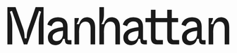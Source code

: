 <svg viewBox="0 0 623 136" fill="none" xmlns="http://www.w3.org/2000/svg">
<path d="M511.073 107.8C522.893 107.8 529.687 99.6468 531.996 89.9841H537.159C537.159 101.761 539.877 105.686 550.066 105.686H555.637V93.6076H548.708C545.583 93.6076 544.768 92.7018 544.768 89.2292V54.9567C544.768 38.8019 536.072 28.6862 517.866 28.6862C500.068 28.6862 490.422 39.4058 488.248 49.6724L500.204 54.0509C501.97 48.3136 506.046 40.6136 517.866 40.6136C527.785 40.6136 531.996 45.8979 531.996 54.5038V56.7685C510.122 58.7312 489.606 65.6763 489.606 86.3606C489.606 99.6468 497.894 107.8 511.073 107.8ZM514.741 96.1743C506.725 96.1743 502.785 91.9468 502.785 85.1527C502.785 73.2253 516.236 68.8469 531.996 67.0351V74.7351C531.996 89.6821 523.301 96.1743 514.741 96.1743Z" fill="currentColor"/>
<path d="M346.54 107.8C358.36 107.8 365.153 99.6468 367.463 89.9841H372.626C372.626 101.761 375.343 105.686 385.533 105.686H391.103V93.6076H384.174C381.05 93.6076 380.234 92.7018 380.234 89.2292V54.9567C380.234 38.8019 371.539 28.6862 353.333 28.6862C335.535 28.6862 325.888 39.4058 323.714 49.6724L335.67 54.0509C337.437 48.3136 341.513 40.6136 353.333 40.6136C363.251 40.6136 367.463 45.8979 367.463 54.5038V56.7685C345.589 58.7312 325.073 65.6763 325.073 86.3606C325.073 99.6468 333.361 107.8 346.54 107.8ZM350.208 96.1743C342.192 96.1743 338.252 91.9468 338.252 85.1527C338.252 73.2253 351.703 68.8469 367.463 67.0351V74.7351C367.463 89.6821 358.768 96.1743 350.208 96.1743Z" fill="currentColor"/>
<path d="M564.29 105.686H577.061V73.3763C577.061 62.8077 577.333 41.0666 594.996 41.0666C603.691 41.0666 609.262 46.5019 609.262 59.9391V105.686H622.033V56.7685C622.033 40.1607 614.968 28.6862 598.528 28.6862C585.757 28.6862 578.964 40.3117 576.926 48.1626H569.996C573.393 42.4254 576.518 35.3293 576.518 30.7999H564.29V105.686Z" fill="currentColor"/>
<path d="M436.002 93.4567V105.686H419.426C408.285 105.686 402.443 99.6469 402.443 87.2665V42.5764H387.09V30.8H402.443V7.39807H415.215V30.8H433.025V42.5764H415.215V86.0587C415.215 91.192 417.253 93.4567 421.872 93.4567H436.002Z" fill="currentColor"/>
<path d="M481.626 93.4567V105.686H465.05C453.909 105.686 448.067 99.6469 448.067 87.2665V42.5764H432.714V30.8H448.067V7.39807H460.838V30.8H478.649V42.5764H460.838V86.0587C460.838 91.192 462.876 93.4567 467.496 93.4567H481.626Z" fill="currentColor"/>
<path d="M257.871 105.686H270.642V73.3763C270.642 62.8077 270.914 41.0666 288.577 41.0666C297.272 41.0666 302.843 46.5018 302.843 59.9391V105.686H315.614V56.7685C315.614 40.1607 308.549 28.6862 292.109 28.6862C279.338 28.6862 272.545 40.3117 270.507 48.1626H263.577C267.11 42.2744 270.642 35.9332 270.642 20.3823V0H257.871V105.686Z" fill="currentColor"/>
<path d="M188.228 105.686H200.999V73.3763C200.999 62.8077 201.271 41.0666 218.933 41.0666C227.629 41.0666 233.199 46.5019 233.199 59.9391V105.686H245.971V56.7685C245.971 40.1607 238.906 28.6862 222.466 28.6862C209.695 28.6862 202.901 40.3117 200.863 48.1626H193.934C197.331 42.4254 200.456 35.3293 200.456 30.7999H188.228V105.686Z" fill="currentColor"/>
<path d="M135.011 107.8C146.831 107.8 153.624 99.6468 155.934 89.9841H161.097C161.097 101.761 163.814 105.686 174.004 105.686H179.575V93.6076H172.646C169.521 93.6076 168.705 92.7018 168.705 89.2292V54.9567C168.705 38.8019 160.01 28.6862 141.804 28.6862C124.006 28.6862 114.359 39.4058 112.185 49.6724L124.142 54.0509C125.908 48.3136 129.984 40.6136 141.804 40.6136C151.722 40.6136 155.934 45.8979 155.934 54.5038V56.7685C134.06 58.7312 113.544 65.6763 113.544 86.3606C113.544 99.6468 121.832 107.8 135.011 107.8ZM138.679 96.1743C130.663 96.1743 126.723 91.9468 126.723 85.1527C126.723 73.2253 140.174 68.8469 155.934 67.0351V74.7351C155.934 89.6821 147.239 96.1743 138.679 96.1743Z" fill="currentColor"/>
<path d="M0 105.686H13.5865V50.8803C13.5865 34.8764 10.5975 22.496 6.92914 12.9843L12.6355 10.5686L46.0584 105.686H55.7048L88.7202 10.5686L94.4265 12.9843C90.894 22.496 87.7691 34.8764 87.7691 50.8803V105.686H101.356V0H79.0737L58.4222 60.543C55.0255 70.3567 54.2103 76.9998 54.0745 88.4743H48.2322C48.0964 77.1508 47.2812 69.9037 44.0204 60.543L22.8254 0H0V105.686Z" fill="currentColor"/>
</svg>
